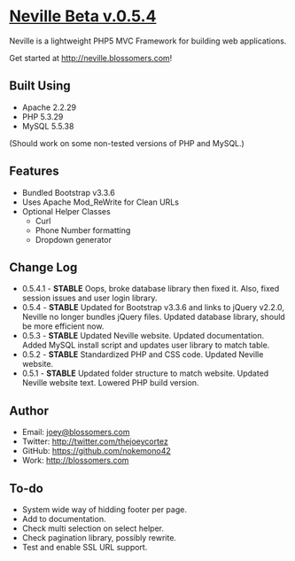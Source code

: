 [Neville Beta v.0.5.4](http://neville.blossomers.com)
====================

Neville is a lightweight PHP5 MVC Framework for building web applications.

Get started at http://neville.blossomers.com!

Built Using
-----------
* Apache 2.2.29
* PHP 5.3.29
* MySQL 5.5.38

(Should work on some non-tested versions of PHP and MySQL.)

Features
--------
* Bundled Bootstrap v3.3.6
* Uses Apache Mod_ReWrite for Clean URLs
* Optional Helper Classes
	- Curl
	- Phone Number formatting
	- Dropdown generator

Change Log
----------
* 0.5.4.1 - **STABLE** Oops, broke database library then fixed it. Also, fixed session issues and user login library.
* 0.5.4 - **STABLE** Updated for Bootstrap v3.3.6 and links to jQuery v2.2.0, Neville no longer bundles jQuery files. Updated database library, should be more efficient now.
* 0.5.3 - **STABLE** Updated Neville website. Updated documentation. Added MySQL install script and updates user library to match table.
* 0.5.2 - **STABLE** Standardized PHP and CSS code. Updated Neville website.
* 0.5.1 - **STABLE** Updated folder structure to match website. Updated Neville website text. Lowered PHP build version.

Author
------
* Email: joey@blossomers.com
* Twitter: http://twitter.com/thejoeycortez
* GitHub: https://github.com/nokemono42
* Work: http://blossomers.com

To-do
------
* System wide way of hidding footer per page.
* Add to documentation.
* Check multi selection on select helper.
* Check pagination library, possibly rewrite.
* Test and enable SSL URL support.